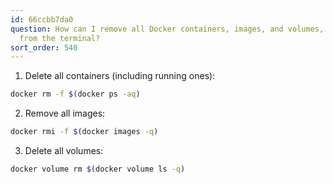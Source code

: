 ```yaml
---
id: 66ccbb7da0
question: How can I remove all Docker containers, images, and volumes, and builds
  from the terminal?
sort_order: 540
---
```


1. Delete all containers (including running ones):

```bash
docker rm -f $(docker ps -aq)
```

2. Remove all images:

```bash
docker rmi -f $(docker images -q)
```

3. Delete all volumes:

```bash
docker volume rm $(docker volume ls -q)
```